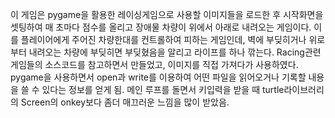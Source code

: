 이 게임은 pygame을 활용한 레이싱게임으로 사용할 이미지들을 로드한 후 시작화면을 셋팅하여 매 초마다 점수를 올리고 장애물 차량이 위에서 아래로 내려오는 게임이다. 이를 플레이어에게 주어진 차량한대를 컨트롤하여 피하는 게임인데, 벽에 부딪히거나 위로부터 내려오는 차량에 부딪히면 부딪혔음을 알리고 라이프를 하나 깎는다.
Racing관련 게임들의 소스코드를 참고하면서 만들었고, 이미지를 직접 가져다가 사용하였다. pygame을 사용하면서 open과 write를 이용하여 어떤 파일을 읽어오거나 기록할 내용을 쓸 수 있다는 정보를 얻게 됨.
메인 루프를 돌면서 키입력을 받을 때 turtle라이브러리의 Screen의 onkey보다 좀더 매끄러운 느낌을 많이 받았음.
